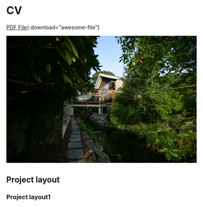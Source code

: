 # CV


[PDF File](File2.pdf){:download="awesome-file"}

![Pic](pic2.jpg)

## Project layout

### Project layout1